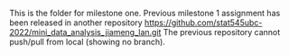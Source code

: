 This is the folder for milestone one. 
Previous milestone 1 assignment has been released in another repository https://github.com/stat545ubc-2022/mini_data_analysis_jiameng_lan.git
The previous repository cannot push/pull from local (showing no branch).

